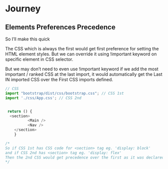 # Journey

## Elements Preferences Precedence

So I’ll make this quick

The CSS which is always the first would get first preference for setting the HTML element styles. But we can override it using !important keyword on specific element in CSS selector.

But we may don’t need to even use !important keyword if we add the most important / ranked CSS at the last import, it would automatically get the Last IN imported CSS over the First CSS imports defined.

```typescript
// CSS
import "bootstrap/dist/css/bootstrap.css"; // CSS 1st
import './css/App.css'; // CSS 2nd


 return () {
  <section>
          <Main />
          <Nav />
    </section>
    }

/*
So if CSS 1st has CSS code for <section> tag eg. 'display: block'
and if CSS 2nd has <section> tag eg. 'display: flex'
Then the 2nd CSS would get precedence over the first as it was declared last. So no need to use !important everywhere.
*/
```

